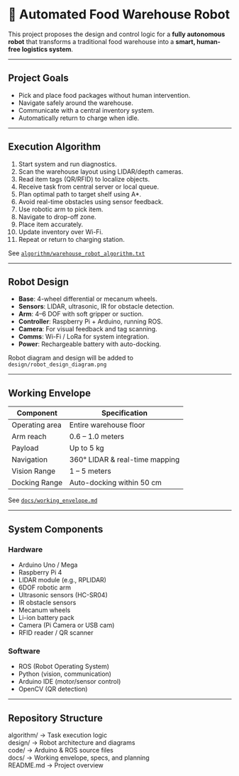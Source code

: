 # 🤖 Automated Food Warehouse Robot

This project proposes the design and control logic for a **fully autonomous robot** that transforms a traditional food warehouse into a **smart, human-free logistics system**.

---

## Project Goals

- Pick and place food packages without human intervention.
- Navigate safely around the warehouse.
- Communicate with a central inventory system.
- Automatically return to charge when idle.

---

## Execution Algorithm

1. Start system and run diagnostics.
2. Scan the warehouse layout using LIDAR/depth cameras.
3. Read item tags (QR/RFID) to localize objects.
4. Receive task from central server or local queue.
5. Plan optimal path to target shelf using A*.
6. Avoid real-time obstacles using sensor feedback.
7. Use robotic arm to pick item.
8. Navigate to drop-off zone.
9. Place item accurately.
10. Update inventory over Wi-Fi.
11. Repeat or return to charging station.

See [`algorithm/warehouse_robot_algorithm.txt`](algorithm/warehouse_robot_algorithm.txt)

---

## Robot Design

- **Base**: 4-wheel differential or mecanum wheels.
- **Sensors**: LIDAR, ultrasonic, IR for obstacle detection.
- **Arm**: 4–6 DOF with soft gripper or suction.
- **Controller**: Raspberry Pi + Arduino, running ROS.
- **Camera**: For visual feedback and tag scanning.
- **Comms**: Wi-Fi / LoRa for system integration.
- **Power**: Rechargeable battery with auto-docking.

Robot diagram and design will be added to `design/robot_design_diagram.png`

---

## Working Envelope

| Component       | Specification                  |
|----------------|----------------------------------|
| Operating area  | Entire warehouse floor          |
| Arm reach       | 0.6 – 1.0 meters                |
| Payload         | Up to 5 kg                      |
| Navigation      | 360° LIDAR & real-time mapping  |
| Vision Range    | 1 – 5 meters                    |
| Docking Range   | Auto-docking within 50 cm       |

See [`docs/working_envelope.md`](docs/working_envelope.md)

---

## System Components

### Hardware
- Arduino Uno / Mega
- Raspberry Pi 4
- LIDAR module (e.g., RPLIDAR)
- 6DOF robotic arm
- Ultrasonic sensors (HC-SR04)
- IR obstacle sensors
- Mecanum wheels
- Li-ion battery pack
- Camera (Pi Camera or USB cam)
- RFID reader / QR scanner

### Software
- ROS (Robot Operating System)
- Python (vision, communication)
- Arduino IDE (motor/sensor control)
- OpenCV (QR detection)

---

## Repository Structure

algorithm/    → Task execution logic  
design/       → Robot architecture and diagrams  
code/         → Arduino & ROS source files  
docs/         → Working envelope, specs, and planning  
README.md     → Project overview  

